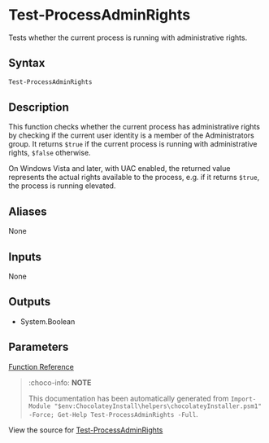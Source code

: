 ﻿---
Order: 340
xref: test-processadminrights
Title: Test-ProcessAdminRights
Description: Information on Test-ProcessAdminRights function
RedirectFrom:
  - docs/helpers-test-process-admin-rights
  - docs/helperstestprocessadminrights
---

# Test-ProcessAdminRights

<!-- This documentation is automatically generated from https://github.com/chocolatey/choco/blob/master/src/chocolatey.resources/helpers/functions/Test-ProcessAdminRights.ps1 using https://github.com/chocolatey/choco/blob/master/GenerateDocs.ps1. Contributions are welcome at the original location(s). -->

Tests whether the current process is running with administrative rights.

## Syntax

~~~powershell
Test-ProcessAdminRights
~~~

## Description

This function checks whether the current process has administrative
rights by checking if the current user identity is a member of the
Administrators group. It returns `$true` if the current process is
running with administrative rights, `$false` otherwise.

On Windows Vista and later, with UAC enabled, the returned value
represents the actual rights available to the process, e.g. if it
returns `$true`, the process is running elevated.


## Aliases

None

## Inputs

None

## Outputs


 * System.Boolean


## Parameters
 



[Function Reference](xref:powershell-reference)

> :choco-info: **NOTE**
>
> This documentation has been automatically generated from `Import-Module "$env:ChocolateyInstall\helpers\chocolateyInstaller.psm1" -Force; Get-Help Test-ProcessAdminRights -Full`.

View the source for [Test-ProcessAdminRights](https://github.com/chocolatey/choco/blob/master/src/chocolatey.resources/helpers/functions/Test-ProcessAdminRights.ps1)
